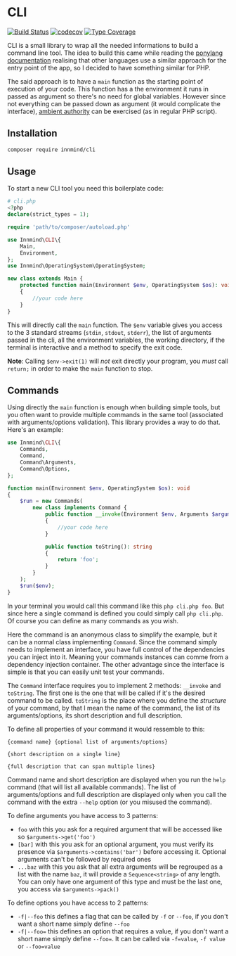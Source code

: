 # CLI

[![Build Status](https://github.com/Innmind/CLI/workflows/CI/badge.svg)](https://github.com/Innmind/CLI/actions?query=workflow%3ACI)
[![codecov](https://codecov.io/gh/Innmind/CLI/branch/develop/graph/badge.svg)](https://codecov.io/gh/Innmind/CLI)
[![Type Coverage](https://shepherd.dev/github/Innmind/CLI/coverage.svg)](https://shepherd.dev/github/Innmind/CLI)

CLI is a small library to wrap all the needed informations to build a command line tool. The idea to build this came while reading the [ponylang](https://www.ponylang.org/) [documentation](https://tutorial.ponylang.org/getting-started/how-it-works.html) realising that other languages use a similar approach for the entry point of the app, so I decided to have something similar for PHP.

The said approach is to have a `main` function as the starting point of execution of your code. This function has a the environment it runs in passed as argument so there's no need for global variables. However since not everything can be passed down as argument (it would complicate the interface), [ambient authority](https://en.wikipedia.org/wiki/Ambient_authority) can be exercised (as in regular PHP script).

## Installation

```sh
composer require innmind/cli
```

## Usage

To start a new CLI tool you need this boilerplate code:

```php
# cli.php
<?php
declare(strict_types = 1);

require 'path/to/composer/autoload.php'

use Innmind\CLI\{
    Main,
    Environment,
};
use Innmind\OperatingSystem\OperatingSystem;

new class extends Main {
    protected function main(Environment $env, OperatingSystem $os): void
    {
        //your code here
    }
}
```

This will directly call the `main` function. The `$env` variable gives you access to the 3 standard streams (`stdin`, `stdout`, `stderr`), the list of arguments passed in the cli, all the environment variables, the working directory, if the terminal is interactive and a method to specify the exit code.

**Note**: Calling `$env->exit(1)` will _not_ exit directly your program, you _must_ call `return;` in order to make the `main` function to stop.

## Commands

Using directly the `main` function is enough when building simple tools, but you often want to provide multiple commands in the same tool (associated with arguments/options validation). This library provides a way to do that. Here's an example:

```php
use Innmind\CLI\{
    Commands,
    Command,
    Command\Arguments,
    Command\Options,
};

function main(Environment $env, OperatingSystem $os): void
{
    $run = new Commands(
        new class implements Command {
            public function __invoke(Environment $env, Arguments $arguments, Options $options): env
            {
                //your code here
            }

            public function toString(): string
            {
                return 'foo';
            }
        }
    );
    $run($env);
}
```

In your terminal you would call this command like this `php cli.php foo`. But since here a single command is defined you could simply call `php cli.php`. Of course you can define as many commands as you wish.

Here the command is an anonymous class to simplify the example, but it can be a normal class implementing `Command`. Since the command simply needs to implement an interface, you have full control of the dependencies you can inject into it. Meaning your commands instances can comme from a dependency injection container. The other advantage since the interface is simple is that you can easily unit test your commands.

The `Command` interface requires you to implement 2 methods: `__invoke` and `toString`. The first one is the one that will be called if it's the desired command to be called. `toString` is the place where you define the _structure_ of your command, by that I mean the name of the command, the list of its arguments/options, its short description and full description.

To define all properties of your command it would ressemble to this:

```
{command name} {optional list of arguments/options}

{short description on a single line}

{full description that can span multiple lines}
```

Command name and short description are displayed when you run the `help` command (that will list all available commands). The list of arguments/options and full description are displayed only when you call the command with the extra `--help` option (or you misused the command).

To define arguments you have access to 3 patterns:

* `foo` with this you ask for a required argument that will be accessed like so `$arguments->get('foo')`
* `[bar]` with this you ask for an optional argument, you must verify its presence via `$arguments->contains('bar')` before accessing it. Optional arguments can't be followed by required ones
* `...baz` with this you ask that all extra arguments will be regrouped as a list with the name `baz`, it will provide a `Sequence<string>` of any length. You can only have one argument of this type and must be the last one, you access via `$arguments->pack()`

To define options you have access to 2 patterns:

* `-f|--foo` this defines a flag that can be called by `-f` or `--foo`, if you don't want a short name simply define `--foo`
* `-f|--foo=` this defines an option that requires a value, if you don't want a short name simply define `--foo=`. It can be called via `-f=value`, `-f value` or `--foo=value`
